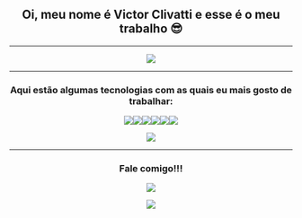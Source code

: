 <div align="center">

## Oi, meu nome é <a>Victor Clivatti</a> e esse é o meu trabalho 😎

---

[![](https://github-readme-stats.vercel.app/api?username=VictorClvtt&theme=blue-green)]()

---

### Aqui estão algumas tecnologias com as quais eu mais gosto de trabalhar:

[![](https://img.shields.io/badge/C%2B%2B-00599C?style=for-the-badge&logo=c%2B%2B&logoColor=white)]()[![](https://img.shields.io/badge/Python-3776AB?style=for-the-badge&logo=python&logoColor=white)]()[![](https://img.shields.io/badge/HTML5-E34F26?style=for-the-badge&logo=html5&logoColor=white)]()[![](https://img.shields.io/badge/CSS3-1572B6?style=for-the-badge&logo=css3&logoColor=white)]()[![](https://img.shields.io/badge/MySQL-00000F?style=for-the-badge&logo=mysql&logoColor=white)]()[![](https://img.shields.io/badge/Microsoft_Excel-217346?style=for-the-badge&logo=microsoft-excel&logoColor=white)]()

[![](https://github-readme-stats.vercel.app/api/top-langs/?username=VictorClvtt&theme=blue-green&layout=compact)]()

---

### Fale comigo!!!

[![](https://img.shields.io/badge/LinkedIn-0077B5?style=for-the-badge&logo=linkedin&logoColor=white)](https://www.linkedin.com/in/victor-clivatti/)
  
[![](https://img.shields.io/badge/Email-0078D4?style=for-the-badge&logo=microsoft-outlook&logoColor=white)](mailto:joaoclivatti@hotmail.com)

</div>
